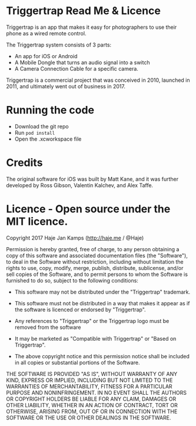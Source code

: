 # Triggertrap Read Me & Licence

Triggertrap is an app that makes it easy for photographers to use their phone as a wired remote control. 

The Triggertrap system consists of 3 parts: 

- An app for iOS or Android
- A Mobile Dongle that turns an audio signal into a switch
- A Camera Connection Cable for a specific camera. 

Triggertrap is a commercial project that was conceived in 2010, launched in 2011, and ultimately went out of business in 2017. 

# Running the code

- Download the git repo
- Run `pod install`
- Open the .xcworkspace file

# Credits

The original software for iOS was built by Matt Kane, and it was further developed by Ross Gibson, Valentin Kalchev, and Alex Taffe.

# Licence - Open source under the MIT licence. 

Copyright 2017 Haje Jan Kamps (http://haje.me / @Haje)

Permission is hereby granted, free of charge, to any person obtaining a copy of this software and associated documentation files (the "Software"), to deal in the Software without restriction, including without limitation the rights to use, copy, modify, merge, publish, distribute, sublicense, and/or sell copies of the Software, and to permit persons to whom the Software is furnished to do so, subject to the following conditions:

- This software may not be distributed under the "Triggertrap" trademark. 

- This software must not be distributed in a way that makes it appear as if the software is licenced or endorsed by "Triggertrap". 

- Any references to "Triggertrap" or the Triggertrap logo must be removed from the software 

- It may be marketed as "Compatible with Triggertrap" or "Based on Triggertrap". 

- The above copyright notice and this permission notice shall be included in all copies or substantial portions of the Software.

THE SOFTWARE IS PROVIDED "AS IS", WITHOUT WARRANTY OF ANY KIND, EXPRESS OR IMPLIED, INCLUDING BUT NOT LIMITED TO THE WARRANTIES OF MERCHANTABILITY, FITNESS FOR A PARTICULAR PURPOSE AND NONINFRINGEMENT. IN NO EVENT SHALL THE AUTHORS OR COPYRIGHT HOLDERS BE LIABLE FOR ANY CLAIM, DAMAGES OR OTHER LIABILITY, WHETHER IN AN ACTION OF CONTRACT, TORT OR OTHERWISE, ARISING FROM, OUT OF OR IN CONNECTION WITH THE SOFTWARE OR THE USE OR OTHER DEALINGS IN THE SOFTWARE.

